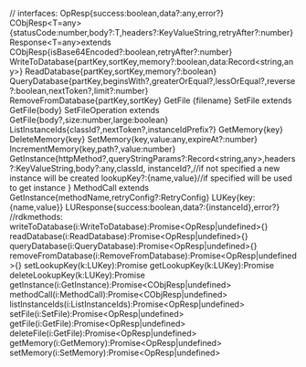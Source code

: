 // interfaces:
OpResp{success:boolean,data?:any,error?}
CObjResp<T=any>{statusCode:number,body?:T,headers?:KeyValueString,retryAfter?:number}
Response<T=any>extends CObjResp<T>{isBase64Encoded?:boolean,retryAfter?:number}
WriteToDatabase{partKey,sortKey,memory?:boolean,data:Record<string,any>}
ReadDatabase{partKey,sortKey,memory?:boolean}
QueryDatabase{partKey,beginsWith?,greaterOrEqual?,lessOrEqual?,reverse?:boolean,nextToken?,limit?:number}
RemoveFromDatabase{partKey,sortKey}
GetFile {filename}
SetFile extends GetFile{body}
SetFileOperation extends GetFile{body?,size:number,large:boolean}
ListInstanceIds{classId?,nextToken?,instanceIdPrefix?}
GetMemory{key}
DeleteMemory{key}
SetMemory{key,value:any,expireAt?:number}
IncrementMemory{key,path?,value:number}
GetInstance{httpMethod?,queryStringParams?:Record<string,any>,headers?:KeyValueString,body?:any,classId,
instanceId?,//if not specified a new instance will be created
lookupKey?:{name,value}//if specified will be used to get instance
}
MethodCall extends GetInstance{methodName,retryConfig?:RetryConfig}
LUKey{key:{name,value}}
LUResponse{success:boolean,data?:{instanceId},error?}
//rdkmethods:
writeToDatabase(i:WriteToDatabase):Promise<OpResp|undefined>{}
readDatabase(i:ReadDatabase):Promise<OpResp|undefined>{}
queryDatabase(i:QueryDatabase):Promise<OpResp|undefined>{}
removeFromDatabase(i:RemoveFromDatabase):Promise<OpResp|undefined>{}
setLookupKey(k:LUKey):Promise<LUResponse>
getLookupKey(k:LUKey):Promise<LUResponse>
deleteLookupKey(k:LUKey):Promise<LUResponse>
getInstance(i:GetInstance):Promise<CObjResp|undefined>
methodCall(i:MethodCall):Promise<CObjResp|undefined>
listInstanceIds(i:ListInstanceIds):Promise<OpResp|undefined>
setFile(i:SetFile):Promise<OpResp|undefined>
getFile(i:GetFile):Promise<OpResp|undefined>
deleteFile(i:GetFile):Promise<OpResp|undefined>
getMemory(i:GetMemory):Promise<OpResp|undefined>
setMemory(i:SetMemory):Promise<OpResp|undefined>